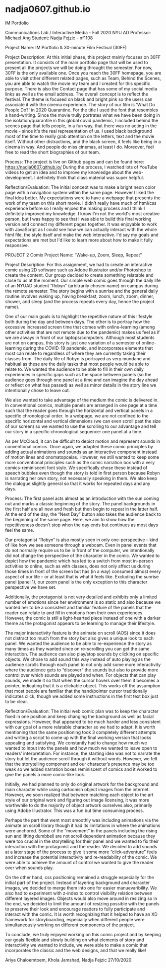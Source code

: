 # nadja0607.github.io

IM Portfolio

Communications Lab / Interactive Media - Fall 2020 NYU AD
Professor: Michael Ang
Student: Nadja Fejzic - nf1108

Project Name: IM Portfolio & 30-minute Film Festival (30FF)

Project Description:
At this initial phase, this project mainly focuses on 30FF presentation. It consists of the main portfolio page that will be used to present all the projects we will be doing throught the semester. For now, 30FF is the only available one. Once you reach the 30FF homepage, you are able to visit other different related pages, such as Team, Behind the Scenes, you are able to watch the movie my team and I created for this specific purpose. There is also the Contact page that has some of my social media links as well as the email address. The overall concept is to reflect the festival. The theme is focused on black and bright pink so the users can associate it with the cinema experience. The story of our film is 'What Do People Do?' in 2020 Quarantine. For the title I used the font that resembles a hand-writing. Since the movie trully portrates what we have been doing in the isolation/quarantile in this global covid pandemic, I included behind the scenes page that tells people, in a fun way, that there was no acting in the movie - since it's the real representation of us. I used black background most of the time to really grab attention on the letters, text and the movie itself. Without other distractions, and the black screen, it feels like being in a cinema in way. And people do miss cinemas, at least I do. Moreover, feel free to read the short biographies of our team.

Process:
The project is live on Github pages and can be found here: https://nadja0607.github.io/
During the process, I watched lots of YouTube videos to get an idea and to improve my knowledge about the web-development. I definitely think that class material was super helpful.

Reflection/Evaluation: The initial concept was to make a bright neon color page with a navigation system within the same page. However I liked the final idea better. My expectations were to have a webpage that presents the work of my team on this short movie. I didn't really have much of html/css experience before so I really enjoed the making process and I think I definitely improved my knowledge. I know I'm not the world's most creative person, but I was happy to see that I was able to build this final working version and connect my different pages together. It was enjoyable to work with JavaScript as I could see how we can actually interact with the whole html file, the style itself and make the web interactive. I'd say my goals and expectations are met but I'd like to learn more about how to make it fully responsive.

PROJECT 2
Comix
Project Name: “Wake-up, Zoom, Sleep, Repeat”

Project Description: For this assignment, we had to create an interactive comic using 2D software such as Adobe Illustrator and/or Photoshop to create the content. Our group decided to create something relatable and close to us at the moment. Our simple web comic goes through the daily life of an NYUAD student “Robyn” (arbitrarily chosen name) on campus during the remote semester. The story begins with a sunrise and the general daily routine involves waking up, having breakfast, zoom, lunch, zoom, dinner, shower, and sleep (and the process repeats every day, hence the project name).

One of our main goals is to highlight the repetitive nature of this lifestyle both during the day and between days. The other is to portray how the excessive increased screen time that comes with online-learning (among other activities that are not remote due to the pandemic) makes us feel as if we are always in front of our laptops/computers. Although most students are not on campus, this story is just one variation of a semester of online-learning during the COVID-19 pandemic, and incorporates elements that most can relate to regardless of where they are currently taking their classes from. The daily life of Robyn is portrayed as very mundane and habitual as these are the daily tasks that most people would be able to relate to. We wanted the audience to be able to fill in their own daily experiences in specific gaps such as the space between panels (so the audience goes through one panel at a time and can imagine the day ahead or reflect on what has passed) as well as minor details in the story line we intentionally chose to leave out.

We also wanted to take advantage of the medium the comic is delivered in. In conventional comics, multiple panels are arranged in one page at a time such that the reader goes through the horizontal and vertical panels in a specific chronological order. In a webpage, we are not confined to the specific horizontal and vertical dimensions (we can even scroll past the size of our screen) so we wanted to use the scrolling to our advantage and tell our story in a specific chronological sequence: one panel at a time.

As per McCloud, it can be difficult to depict motion and represent sounds in conventional comics. Once again, we adapted these comic principles by adding actual animations and sounds as an interactive component instead of motion lines and onomatopoeias. However, we still wanted to keep some more conventional principles such as the comic narration box with a very comics-reminiscent font style. We specifically chose these instead of speech bubbles even though the story is told in first person because Robyn is narrating her own story, not necessarily speaking in them. We also keep the dialogue slightly general so that it works for repeated days and any days.

Process: The first panel acts almost as an introduction with the sun coming out and marks a classic beginning of the story. The panel backgrounds in the first half are all new and fresh but then begin to repeat in the latter half. At the end of the day, the “Next Day” button also takes the audience back to the beginning of the same page. Here, we aim to show how the repetitiveness doesn’t stop when the day ends but continues as most days feel the same.

Our protagonist “Robyn” is also mostly seen in only one-perspective – kind of like how we see someone through a webcam. Even in panel events that do not normally require us to be in front of the computer, we intentionally did not change the perspective of the character in the comic. We wanted to depict how the pandemic which has led to a switch from most in-person activities to online, such as with classes, does not only affect us during those times in front of the screen but has (in a way) consumed almost every aspect of our life – or at least that is what it feels like. Excluding the sunrise panel (panel 1), our zoom panel is the only exception to this character perspective we have set.

Additionally, the protagonist is not very detailed and exhibits only a limited number of emotions since her environment is so static and also because we wanted her to be a consistent and familiar feature of the panels that the reader can relate to and fill in emotions from their own experiences. However, the comic is still a light-hearted piece instead of one with a darker theme as the protagonist appears to be learning to manage their lifestyle.

The major interactivity feature is the animate on scroll (AOS) since it does not distract too much from the story but also gives a unique look to each panel. We wanted the audience to be able to re-experience the story as many times as they wanted since on re-scrolling you can get the same interaction. The audience can also play/stop sounds by clicking on specific objects. We chose to add sound this way instead of auto playing as the audience scrolls through each panel to not only add some more interactivity where the audience gets to “discover” the sounds but also to provide more control over which sounds are played and when. For objects that can play sounds, we made it so that when the cursor hovers over them it becomes a pointer, indicating that it is a clickable object. This works off the assumption that most people are familiar that the hand/pointer cursor traditionally indicates click, though we added some instructions in the first text box just to be clear.

Reflection/Evaluation: The initial web comic plan was to keep the character fixed in one position and keep changing the background as well as facial expressions. However, that appeared to be much harder and less consistent with our goal of a more relatable character so we had to adapt. It is worth mentioning that the same positioning took 3 completely different attempts and writing a script to come up with the final working version that looks appealing and satisfying. We constantly had to change how much we wanted to input into the panels and how much we wanted to leave open to readers’ interpretation. For instance, the starting idea was not to narrate the story but let the audience scroll through it without words. However, we felt that the storytelling component and our character’s presence may be too weak so we added narration boxes reminiscent of comics and it worked to give the panels a more comic-like look.

Initially, we had planned to only do original artwork for the background and main character while using cartoonish object images from the internet. However, we soon realized that between matching each object to the art style of our original work and figuring out image licensing, it was more worthwhile to do the majority of object artwork ourselves also, primarily using Adobe Illustrator. This was a fun but time consuming process.

Perhaps the part that went most smoothly was including animations via the animate on scroll library though it had its limitations in where the animations were anchored. Some of the “movement” in the panels including the rising sun and lifting dumbbell are not scroll dependent animation because they were too crucial in the storytelling for their panel and we wanted to fix their interaction with the protagonist and the reader. We decided to add sounds at a later stage of the process to give it some more “click-adventure” feels and increase the potential interactivity and re-readability of the comic. We were able to achieve the amount of control we wanted to give the reader over when sounds play.

On the other hand, css positioning remained a struggle especially for the initial part of the project. Instead of layering background and character images, we decided to merge them into one for easier manuevaribility. We also had to experiment with z-index to control visibility relation between different layered images. Objects would also move around in resizing so in the end, we decided to limit the amount of resizing possible with the panels to preserve their look and encourage readers to fully participate and interact with the comic. It is worth recognizing that it helped to have an XD framework for storyboarding, especially when different people were simultaneously working on different components of the project.

To conclude, we truly enjoyed working on this comic project and by keeping our goals flexible and slowly building on what elements of story and interactivity we wanted to include, we were able to make a comic that incorporates the classic and the web designs, and that we really like!

Ariya Chaloemtoem, Khola Jamshad, Nadja Fejzic 27/10/2020
